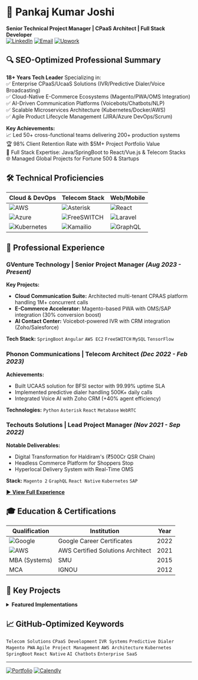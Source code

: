 # 🚀 **Pankaj Kumar Joshi**  
**Senior Technical Project Manager | CPaaS Architect | Full Stack Developer**  
[![LinkedIn](https://img.shields.io/badge/LinkedIn-Connect-blue?logo=linkedin)](https://linkedin.com/in/yourprofile) 
[![Email](https://img.shields.io/badge/Contact-Email-red?logo=gmail)](mailto:your@email.com)
[![Upwork](https://img.shields.io/badge/Upwork-Profile-6FDA44?logo=upwork)](https://www.upwork.com/freelancers/~010a1bf1b58f492cd6)

## 🔍 **SEO-Optimized Professional Summary**
**18+ Years Tech Leader** Specializing in:  
✅ Enterprise CPaaS/UcaaS Solutions (IVR/Predictive Dialer/Voice Broadcasting)  
✅ Cloud-Native E-Commerce Ecosystems (Magento/PWA/OMS Integration)  
✅ AI-Driven Communication Platforms (Voicebots/Chatbots/NLP)  
✅ Scalable Microservices Architecture (Kubernetes/Docker/AWS)  
✅ Agile Product Lifecycle Management (JIRA/Azure DevOps/Scrum)

**Key Achievements:**  
📈 Led 50+ cross-functional teams delivering 200+ production systems  
🏆 98% Client Retention Rate with $5M+ Project Portfolio Value  
🔧 Full Stack Expertise: Java/SpringBoot to React/Vue.js & Telecom Stacks  
🌐 Managed Global Projects for Fortune 500 & Startups

## 🛠 **Technical Proficiencies**

| **Cloud & DevOps**       | **Telecom Stack**            | **Web/Mobile**           |
|--------------------------|------------------------------|--------------------------|
| ![AWS](https://img.shields.io/badge/AWS-EC2/S3-232F3E?logo=amazon-aws) | ![Asterisk](https://img.shields.io/badge/Asterisk-IVR_Systems-22B0EB) | ![React](https://img.shields.io/badge/React-Frontend-61DAFB?logo=react) |
| ![Azure](https://img.shields.io/badge/Azure-DevOps-0078D4?logo=microsoft-azure) | ![FreeSWITCH](https://img.shields.io/badge/FreeSWITCH-SIP_Servers-22B0EB) | ![Laravel](https://img.shields.io/badge/Laravel-API_Development-FF2D20?logo=laravel) |
| ![Kubernetes](https://img.shields.io/badge/Kubernetes-Orchestration-326CE5?logo=kubernetes) | ![Kamailio](https://img.shields.io/badge/Kamailio-SIP_Router-grey) | ![GraphQL](https://img.shields.io/badge/GraphQL-API_Design-E10098?logo=graphql) |

## 💼 **Professional Experience**

### **GVenture Technology** | Senior Project Manager *(Aug 2023 - Present)*  
**Key Projects:**  
- **Cloud Communication Suite:** Architected multi-tenant CPAAS platform handling 1M+ concurrent calls
- **E-Commerce Accelerator:** Magento-based PWA with OMS/SAP integration (30% conversion boost)
- **AI Contact Center:** Voicebot-powered IVR with CRM integration (Zoho/Salesforce)

**Tech Stack:** `SpringBoot` `Angular` `AWS EC2` `FreeSWITCH` `MySQL` `TensorFlow`

### **Phonon Communications** | Telecom Architect *(Dec 2022 - Feb 2023)*  
**Achievements:**  
- Built UCAAS solution for BFSI sector with 99.99% uptime SLA
- Implemented predictive dialer handling 500K+ daily calls
- Integrated Voice AI with Zoho CRM (+40% agent efficiency)

**Technologies:** `Python` `Asterisk` `React` `Metabase` `WebRTC`

### **Techouts Solutions** | Lead Project Manager *(Nov 2021 - Sep 2022)*  
**Notable Deliverables:**  
- Digital Transformation for Haldiram's (₹500Cr QSR Chain)
- Headless Commerce Platform for Shoppers Stop
- Hyperlocal Delivery System with Real-Time OMS

**Stack:** `Magento 2` `GraphQL` `React Native` `Kubernetes` `SAP`

[▶️ **View Full Experience**](experience-details.md)

## 🎓 **Education & Certifications**

| Qualification | Institution | Year |
|---------------|-------------|------|
| ![Google](https://img.shields.io/badge/Google-Project_Management-4285F4?logo=google) | Google Career Certificates | 2022 |
| ![AWS](https://img.shields.io/badge/AWS-Certified-FF9900?logo=amazon-aws) | AWS Certified Solutions Architect | 2021 |
| MBA (Systems) | SMU | 2015 |
| MCA | IGNOU | 2012 |

## 🏅 **Key Projects**

<details>
<summary><b>Featured Implementations</b></summary>

### **NinjaDialer** - Insurance Contact Center Platform
- **Tech:** `FreeSWITCH` `Angular` `Node.js`
- **Impact:** 40% increase in lead conversion
- **Features:** Predictive Dialer • CRM Integration • Policy Management

### **WaterOPS** - National Water Quality Management
- **Stack:** `Vue.js` `Azure` `PostgreSQL`
- **Scale:** 150K+ operators • $112M compliance savings
- **Modules:** Sampling Management • EPA Compliance • Analytics

### **ISL Management System** - Enterprise Property Solution
- **Components:** `Laravel` `React Native` `AWS RDS`
- **Functionality:** Multi-property Management • Staff Tracking • Analytics
</details>

## 📈 **GitHub-Optimized Keywords**
`Telecom Solutions` `CPaaS Development` `IVR Systems` `Predictive Dialer` `Magento PWA` `Agile Project Management` `AWS Architecture` `Kubernetes` `SpringBoot` `React Native` `AI Chatbots` `Enterprise SaaS`

---

[![Portfolio](https://img.shields.io/badge/Video_Portfolio-FF0000?logo=youtube)](https://www.youtube.com/playlist?list=PLWH86ToCKUVPWm_iOdlxSXtmbQzeHjfbi)
[![Calendly](https://img.shields.io/badge/Schedule_Meeting-Calendly-blue)](https://calendly.com/yourlink)

